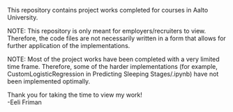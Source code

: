 This repository contains project works completed for courses in Aalto University.

NOTE: This repository is only meant for employers/recruiters to view. Therefore, the code files are not necessarily written in a form that allows for further application of the implementations.

NOTE: Most of the project works have been completed with a very limited time frame. Therefore, some of the harder implementations (for example, CustomLogisticRegression in Predicting Sleeping Stages/.ipynb) have not been implemented optimally. 



Thank you for taking the time to view my work! \
-Eeli Friman
